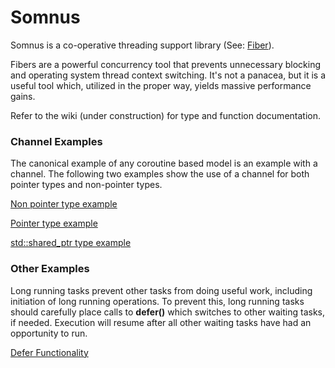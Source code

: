 Somnus
======

Somnus is a co-operative threading support library  (See: [Fiber](http://en.wikipedia.org/wiki/Fiber_%28computer_science%29)).

Fibers are a powerful concurrency tool that prevents unnecessary blocking and operating system thread context switching. It's not a panacea, but it is a useful tool which, utilized in the proper way, yields massive performance gains.

Refer to the wiki (under construction) for type and function documentation.

### Channel Examples

The canonical example of any coroutine based model is an example with a channel. The following two examples show the use of a channel for both pointer types and non-pointer types.

[Non pointer type example](examples/test2.cc)

[Pointer type example](examples/test3.cc)

[std::shared_ptr type example](examples/test4.cc)

### Other Examples

Long running tasks prevent other tasks from doing useful work, including initiation of long running operations. To prevent this, long running tasks should carefully place calls to **defer()** which switches to other waiting tasks, if needed. Execution will resume after all other waiting tasks have had an opportunity to run.

[Defer Functionality](examples/test5.cc)
